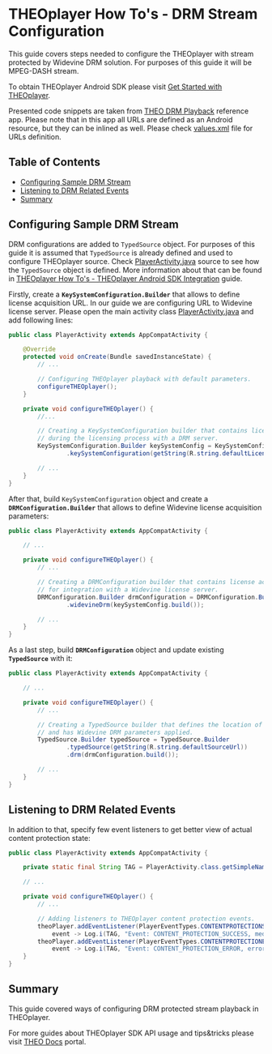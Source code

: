# THEOplayer How To's - DRM Stream Configuration

This guide covers steps needed to configure the THEOplayer with stream protected by Widevine DRM
solution. For purposes of this guide it will be MPEG-DASH stream.

To obtain THEOplayer Android SDK please visit [Get Started with THEOplayer].

Presented code snippets are taken from [THEO DRM Playback] reference app. Please note that in this
app all URLs are defined as an Android resource, but they can be inlined as well. Please check
[values.xml] file for URLs definition.


## Table of Contents

  * [Configuring Sample DRM Stream]
  * [Listening to DRM Related Events]
  * [Summary]


## Configuring Sample DRM Stream

DRM configurations are added to `TypedSource` object. For purposes of this guide it is assumed
that `TypedSource` is already defined and used to configure THEOplayer source. Check
[PlayerActivity.java] source to see how the `TypedSource` object is defined. More information
about that can be found in [THEOplayer How To's - THEOplayer Android SDK Integration] guide.

Firstly, create a **`KeySystemConfiguration.Builder`** that allows to define license acquisition URL.
In our guide we are configuring URL to Widevine license server. Please open the main activity class
[PlayerActivity.java] and add following lines:

```java
public class PlayerActivity extends AppCompatActivity {

    @Override
    protected void onCreate(Bundle savedInstanceState) {
        // ...

        // Configuring THEOplayer playback with default parameters.
        configureTHEOplayer();
    }

    private void configureTHEOplayer() {
        //...

        // Creating a KeySystemConfiguration builder that contains license acquisition URL used
        // during the licensing process with a DRM server.
        KeySystemConfiguration.Builder keySystemConfig = KeySystemConfiguration.Builder
                .keySystemConfiguration(getString(R.string.defaultLicenseUrl));

        // ...
    }
}
```

After that, build `KeySystemConfiguration` object and create a **`DRMConfiguration.Builder`**
that allows to define Widevine license acquisition parameters:

```java
public class PlayerActivity extends AppCompatActivity {

    // ...

    private void configureTHEOplayer() {
        // ...

        // Creating a DRMConfiguration builder that contains license acquisition parameters
        // for integration with a Widevine license server.
        DRMConfiguration.Builder drmConfiguration = DRMConfiguration.Builder
                .widevineDrm(keySystemConfig.build());

        // ...
    }
}
```

As a last step, build **`DRMConfiguration`** object and update existing **`TypedSource`**
with it:

```java
public class PlayerActivity extends AppCompatActivity {

    // ...

    private void configureTHEOplayer() {
        // ...

        // Creating a TypedSource builder that defines the location of a single stream source
        // and has Widevine DRM parameters applied.
        TypedSource.Builder typedSource = TypedSource.Builder
                .typedSource(getString(R.string.defaultSourceUrl))
                .drm(drmConfiguration.build());

        // ...
    }
}
```


## Listening to DRM Related Events

In addition to that, specify few event listeners to get better view of actual content protection state:

```java
public class PlayerActivity extends AppCompatActivity {

    private static final String TAG = PlayerActivity.class.getSimpleName();

    // ...

    private void configureTHEOplayer() {
        // ...

        // Adding listeners to THEOplayer content protection events.
        theoPlayer.addEventListener(PlayerEventTypes.CONTENTPROTECTIONSUCCESS,
            event -> Log.i(TAG, "Event: CONTENT_PROTECTION_SUCCESS, mediaTrackType=" + event.getMediaTrackType()));
        theoPlayer.addEventListener(PlayerEventTypes.CONTENTPROTECTIONERROR,
            event -> Log.i(TAG, "Event: CONTENT_PROTECTION_ERROR, error=" + event.getError()));
    }
}
```


## Summary

This guide covered ways of configuring DRM protected stream playback in THEOplayer.

For more guides about THEOplayer SDK API usage and tips&tricks please visit [THEO Docs] portal.


[//]: # (Sections reference)
[Configuring Sample DRM Stream]: #configuring-sample-drm-stream
[Listening to DRM Related Events]: #listening-to-drm-related-events
[Summary]: #summary

[//]: # (Links and Guides reference)
[THEO DRM Playback]: ../..
[THEO Docs]: https://docs.portal.theoplayer.com/
[THEOplayer How To's - THEOplayer Android SDK Integration]: ../../../Basic-Playback/guides/howto-theoplayer-android-sdk-integration/README.md
[Get Started with THEOplayer]: https://www.theoplayer.com/licensing

[//]: # (Project files reference)
[PlayerActivity.java]: ../../app/src/main/java/com/theoplayer/sample/playback/drm/PlayerActivity.java
[values.xml]: ../../app/src/main/res/values/values.xml
